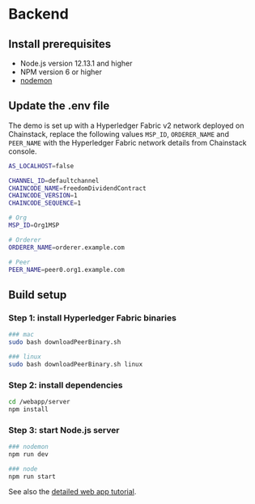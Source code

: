 # Backend

## Install prerequisites

- Node.js version 12.13.1 and higher
- NPM version 6 or higher
- [nodemon](https://nodemon.io/)

## Update the .env file

The demo is set up with a Hyperledger Fabric v2 network deployed on Chainstack, replace the following values `MSP_ID`, `ORDERER_NAME` and `PEER_NAME` with the Hyperledger Fabric network details from Chainstack console.

```bash
AS_LOCALHOST=false

CHANNEL_ID=defaultchannel
CHAINCODE_NAME=freedomDividendContract
CHAINCODE_VERSION=1
CHAINCODE_SEQUENCE=1

# Org
MSP_ID=Org1MSP

# Orderer
ORDERER_NAME=orderer.example.com

# Peer
PEER_NAME=peer0.org1.example.com

```

## Build setup

### Step 1: install Hyperledger Fabric binaries

```bash
### mac
sudo bash downloadPeerBinary.sh

### linux
sudo bash downloadPeerBinary.sh linux
```

### Step 2: install dependencies

```bash
cd /webapp/server
npm install
```

### Step 3: start Node.js server

```bash
### nodemon
npm run dev

### node
npm run start
```

See also the [detailed web app tutorial](https://chainstack.com/deploy-a-hyperledger-fabric-v2-web-app-using-sdk-for-node-js/).
